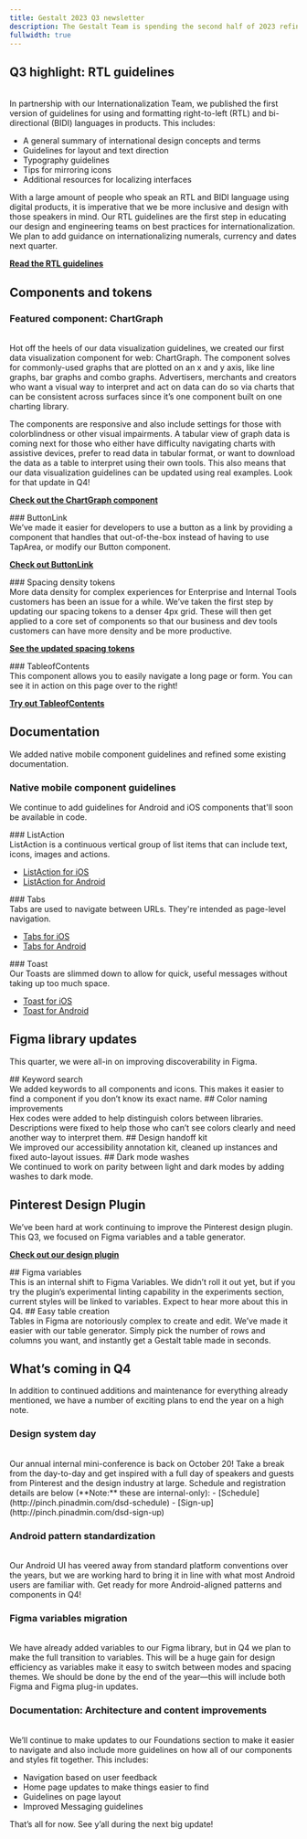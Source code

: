 ```yaml
---
title: Gestalt 2023 Q3 newsletter
description: The Gestalt Team is spending the second half of 2023 refining, cleaning up and improving previous iterations. We also cranked out brand new components, guidelines and tokens along the way.
fullwidth: true
---
```


## Q3 highlight: RTL guidelines 
<ImgHero width={1050} height={590} src="https://i.pinimg.com/originals/a8/64/02/a864028b1abd18cdc2794e44fadd7b97.png" alt="Illustration showing 3 screens with content flowing from right to left." />
<br />
In partnership with our Internationalization Team, we published the first version of guidelines for using and formatting right-to-left (RTL) and bi-directional (BIDI) languages in products. This includes:

- A general summary of international design concepts and terms
- Guidelines for layout and text direction
- Typography guidelines
- Tips for mirroring icons
- Additional resources for localizing interfaces

With a large amount of people who speak an RTL and BIDI language using digital products, it is imperative that we be more inclusive and design with those speakers in mind. Our RTL guidelines are the first step in educating our design and engineering teams on best practices for internationalization. We plan to add guidance on internationalizing numerals, currency and dates next quarter.

**[Read the RTL guidelines](https://gestalt.pinterest.systems/foundations/rtl_guidelines/about_international_design)**

## Components and tokens
### Featured component: ChartGraph
<ImgHero width={1050} height={590} src="https://i.pinimg.com/originals/96/50/a3/9650a322f58fa3614a325cea3284d0ad.png" alt="Illustration bar and line graphs in a checkboard grid." />
<br />
Hot off the heels of our data visualization guidelines, we created our first data visualization component for web: ChartGraph. The component solves for commonly-used graphs that are plotted on an x and y axis, like line graphs, bar graphs and combo graphs. ‌Advertisers, merchants and creators who want a visual way to interpret and act on data can do so via charts that can be consistent across surfaces since it’s one component built on one charting library.

The components are responsive and also include settings for those with colorblindness or other visual impairments. A tabular view of graph data is coming next for those who either have difficulty navigating charts with assistive devices, prefer to read data in tabular format, or want to download the data as a table to interpret using their own tools. This also means that our data visualization guidelines can be updated using real examples. Look for that update in Q4!

**[Check out the ChartGraph component](https://gestalt.pinterest.systems/web/chartgraph)**

<TwoCol>
<Group>
### ButtonLink
<ImgHero width={525} height={350} src="https://i.pinimg.com/originals/58/f2/d5/58f2d55de641a773ea50dbcaa26517a3.png" alt="An illustration of a button on a page with a Visit icon next to the label signifying that it is a link." />
<br />
We’ve made it easier for developers to use a button as a link by providing a component that handles that out-of-the-box instead of having to use TapArea, or modify our Button component.

**[Check out ButtonLink](https://gestalt.pinterest.systems/web/buttonlink)**
</Group>

<Group>
### Spacing density tokens
<ImgHero width={525} height={350} src="https://i.pinimg.com/originals/c9/ee/91/c9ee91ba0da8ac1ad0de923a567819f0.png" alt="An illustration showing gradual increases in spacing with the increments of 4px, 8px and 12px." />
<br />
More data density for complex experiences for Enterprise and Internal Tools customers has been an issue for a while. We’ve taken the first step by updating our spacing tokens to a denser 4px grid. These will then get applied to a core set of components so that our business and dev tools customers can have more density and be more productive.

**[See the updated spacing tokens](https://gestalt.pinterest.systems/foundations/design_tokens#Spacing)**
</Group>
</TwoCol>

<TwoCol>
<Group>
### TableofContents
<ImgHero width={525} height={350} src="https://i.pinimg.com/originals/50/2e/3f/502e3fafcc8b933638b0a2f58593db27.png" alt="An illustration showing content on a page with TableofContents next to it." />
<br />
This component allows you to easily navigate a long page or form. You can see it in action on this page over to the right!

**[Try out TableofContents](https://gestalt.pinterest.systems/web/tableofcontents)**
</Group>
<Group></Group>
</TwoCol>

## Documentation
We added native mobile component guidelines and refined some existing documentation.

### Native mobile component guidelines
We continue to add guidelines for Android and iOS components that'll soon be available in code.

<TwoCol>
<Group>
### ListAction
<ImgHero width={525} height={350} src="https://i.pinimg.com/originals/02/18/d3/0218d3becaeff05715189211b3e224a1.png" alt="An illustration showing a ListAction." />
<br />
ListAction is a continuous vertical group of list items that can include text, icons, images and actions.

* [ListAction for iOS](https://gestalt.pinterest.systems/ios/listaction)
* [ListAction for Android](https://gestalt.pinterest.systems/android/listaction)
</Group>
<Group>
### Tabs
<ImgHero width={525} height={350} src="https://i.pinimg.com/originals/b4/26/bd/b426bd05929fa90b4ea5e9f248b7db03.png" alt="An illustration showing tabs with a Pin representation underneath them." />
<br />
Tabs are used to navigate between URLs. They're intended as page-level navigation.

* [Tabs for iOS](https://gestalt.pinterest.systems/ios/tabs)
* [Tabs for Android](https://gestalt.pinterest.systems/android/tabs)

</Group>
</TwoCol>

<TwoCol>
<Group>
### Toast
<ImgHero width={525} height={350} src="https://i.pinimg.com/originals/27/00/35/270035cd6766a6ecc9bf54acc89776b9.png" alt="An illustration shown a toast at the bottom of a mobile screen." />
<br />
Our Toasts are slimmed down to allow for quick, useful messages without taking up too much space.

* [Toast for iOS](https://gestalt.pinterest.systems/ios/toast)
* [Toast for Android](https://gestalt.pinterest.systems/android/toast)
</Group>
<Group></Group>
</TwoCol>

## Figma library updates
This quarter, we were all-in on improving discoverability in Figma.

<TwoCol>
<Group>
## Keyword search
<ImgHero width={525} height={350} src="https://i.pinimg.com/originals/48/12/f6/4812f6f8f42c2082e99069c140db24fe.png" alt="An illustration of a magnifying glass focusing on keywords." />
<br />
We added keywords to all components and icons. This makes it easier to find a component if you don’t know its exact name.
</Group>
<Group>
## Color naming improvements
<ImgHero width={525} height={350} src="https://i.pinimg.com/originals/cc/9c/44/cc9c445bed7136991d00392bf0682e4a.png" alt="An illustration of a swatchbook fanned out to show multiple color ramps." />
<br />
Hex codes were added to help distinguish colors between libraries. Descriptions were fixed to help those who can’t see colors clearly and need another way to interpret them.
</Group>
</TwoCol>

<TwoCol>
<Group>
## Design handoff kit
<ImgHero width={525} height={350} src="https://i.pinimg.com/originals/cb/d4/b3/cbd4b3fce3fb44d9ae75d9985efea751.png" alt="An illustration with the Figma logo in the center of it to signify our handoff kit." />
<br />
We improved our accessibility annotation kit, cleaned up instances and fixed auto-layout issues.
</Group>
<Group>
## Dark mode washes
<ImgHero width={525} height={350} src="https://i.pinimg.com/originals/6d/86/63/6d8663dfc8e7cbd611c54a332c5c4f65.png" alt="An illustration of a dark wash circle overlaying a lighter circle to show the concept of transparency." />
<br />
We continued to work on parity between light and dark modes by adding washes to dark mode.
</Group>
</TwoCol>

## Pinterest Design Plugin
We’ve been hard at work continuing to improve the Pinterest design plugin. This Q3, we focused on Figma variables and a table generator.

**[Check out our design plugin](pinch.pinadmin.com/pinterest-design-plugin)**

<TwoCol>
<Group>
## Figma variables
<ImgHero width={525} height={350} src="https://i.pinimg.com/originals/22/a7/49/22a74910e7137148709bbfa0bd485e54.png" alt="An illustration showing a variable being connected to components and styles." />
<br />
This is an internal shift to Figma Variables. We didn’t roll it out yet, but if you try the plugin’s experimental linting capability in the experiments section, current styles will be linked to variables. Expect to hear more about this in Q4.
</Group>
<Group>
## Easy table creation
<ImgHero width={525} height={350} src="https://i.pinimg.com/originals/ed/48/f1/ed48f193e46f8d2e5dc9efe9fd12627e.png" alt="An illustration of rows and columns selected with an arrow pointing to a table." />
<br />
Tables in Figma are notoriously complex to create and edit. We’ve made it easier with our table generator. Simply pick the number of rows and columns you want, and instantly get a Gestalt table made in seconds.
</Group>
</TwoCol>

## What’s coming in Q4
In addition to continued additions and maintenance for everything already mentioned, we have a number of exciting plans to end the year on a high note.

### Design system day
<ImgHero width={1050} height={590} src="https://i.pinimg.com/originals/fc/64/af/fc64afc4cd23b367fc2aa47325b78f07.png" alt="An illustration highlighting Design System Day." />
<br />
Our annual internal mini-conference is back on October 20!  Take a break from the day-to-day and get inspired with a full day of speakers and guests from Pinterest and the design industry at large. Schedule and registration details are below (**Note:**  these are internal-only):
- [Schedule](http://pinch.pinadmin.com/dsd-schedule)
- [Sign-up](http://pinch.pinadmin.com/dsd-sign-up)

### Android pattern standardization
<ImgHero width={1050} height={590} src="https://i.pinimg.com/originals/b5/94/81/b594819a404f2a0533fae2f8aee2a1a9.png" alt="An illustration showing the Android logo and Android phone screens." />
<br />
Our Android UI has veered away from standard platform conventions over the years, but we are working hard to bring it in line with what most Android users are familiar with. Get ready for more Android-aligned patterns and components in Q4!

### Figma variables migration
<ImgHero width={1050} height={590} src="https://i.pinimg.com/originals/f8/c8/c8/f8c8c8304ce17a92db71651127d031b8.png" alt="An illustration of Figma variables being applied to 3 phone screens." />
<br />
We have already added variables to our Figma library, but in Q4 we plan to make the full transition to variables. This will be a huge gain for design efficiency as variables make it easy to switch between modes and spacing themes. We should be done by the end of the year—this will include both Figma and Figma plug-in updates.

### Documentation: Architecture and content improvements
<ImgHero width={1050} height={590} src="https://i.pinimg.com/originals/8e/77/30/8e77302fd3e01aa438ae4273ac8cf3fb.png" alt="An illustration of an information architecture diagram with a heart." />
<br />
We’ll continue to make updates to our Foundations section to make it easier to navigate and also include more guidelines on how all of our components and styles fit together. This includes:

* Navigation based on user feedback
* Home page updates to make things easier to find
* Guidelines on page layout
* Improved Messaging guidelines

That’s all for now. See y’all during the next big update!






